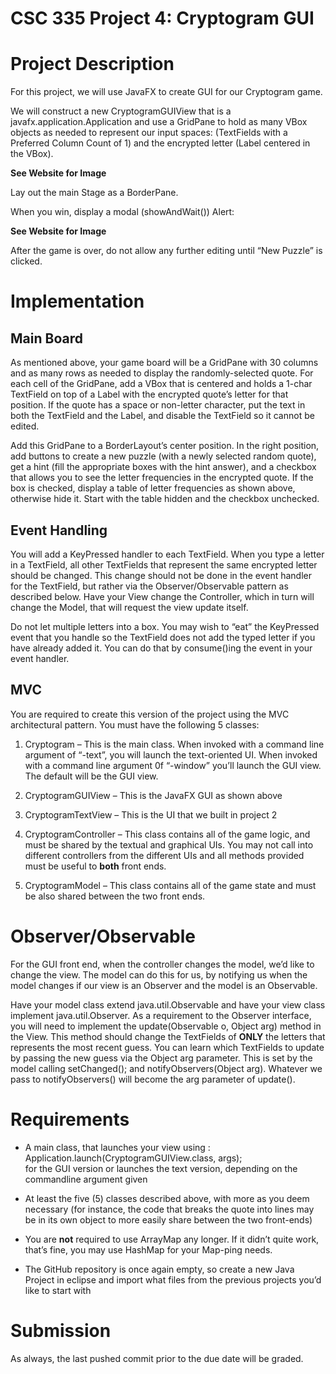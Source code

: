
# CSC 335 Project 4: Cryptogram GUI


Project Description
===================

For this project, we will use JavaFX to create GUI for our Cryptogram game.

We will construct a new CryptogramGUIView that is a
javafx.application.Application and use a GridPane to hold as many VBox objects
as needed to represent our input spaces: (TextFields with a Preferred Column
Count of 1) and the encrypted letter (Label centered in the VBox).

**See Website for Image**

Lay out the main Stage as a BorderPane.

When you win, display a modal (showAndWait()) Alert:

**See Website for Image**

After the game is over, do not allow any further editing until “New Puzzle” is
clicked.

Implementation
==============

Main Board
----------

As mentioned above, your game board will be a GridPane with 30 columns and as
many rows as needed to display the randomly-selected quote. For each cell of the
GridPane, add a VBox that is centered and holds a 1-char TextField on top of a
Label with the encrypted quote’s letter for that position. If the quote has a
space or non-letter character, put the text in both the TextField and the Label,
and disable the TextField so it cannot be edited.

Add this GridPane to a BorderLayout’s center position. In the right position,
add buttons to create a new puzzle (with a newly selected random quote), get a
hint (fill the appropriate boxes with the hint answer), and a checkbox that
allows you to see the letter frequencies in the encrypted quote. If the box is
checked, display a table of letter frequencies as shown above, otherwise hide
it. Start with the table hidden and the checkbox unchecked.

Event Handling
--------------

You will add a KeyPressed handler to each TextField. When you type a letter in a
TextField, all other TextFields that represent the same encrypted letter should
be changed. This change should not be done in the event handler for the
TextField, but rather via the Observer/Observable pattern as described below.
Have your View change the Controller, which in turn will change the Model, that
will request the view update itself.

Do not let multiple letters into a box. You may wish to “eat” the KeyPressed
event that you handle so the TextField does not add the typed letter if you have
already added it. You can do that by consume()ing the event in your event
handler.

MVC 
----

You are required to create this version of the project using the MVC
architectural pattern. You must have the following 5 classes:

1.  Cryptogram – This is the main class. When invoked with a command line
    argument of “-text”, you will launch the text-oriented UI. When invoked with
    a command line argument 0f “-window” you’ll launch the GUI view. The default
    will be the GUI view.

2.  CryptogramGUIView – This is the JavaFX GUI as shown above

3.  CryptogramTextView – This is the UI that we built in project 2

4.  CryptogramController – This class contains all of the game logic, and must
    be shared by the textual and graphical UIs. You may not call into different
    controllers from the different UIs and all methods provided must be useful
    to **both** front ends.

5.  CryptogramModel – This class contains all of the game state and must be also
    shared between the two front ends.

Observer/Observable 
====================

For the GUI front end, when the controller changes the model, we’d like to
change the view. The model can do this for us, by notifying us when the model
changes if our view is an Observer and the model is an Observable.

Have your model class extend java.util.Observable and have your view class
implement java.util.Observer. As a requirement to the Observer interface, you
will need to implement the update(Observable o, Object arg) method in the View.
This method should change the TextFields of **ONLY** the letters that represents
the most recent guess. You can learn which TextFields to update by passing the
new guess via the Object arg parameter. This is set by the model calling
setChanged(); and notifyObservers(Object arg). Whatever we pass to
notifyObservers() will become the arg parameter of update().

Requirements
============

-   A main class, that launches your view using :  
    Application.launch(CryptogramGUIView.class, args);  
    for the GUI version or launches the text version, depending on the
    commandline argument given

-   At least the five (5) classes described above, with more as you deem
    necessary (for instance, the code that breaks the quote into lines may be in
    its own object to more easily share between the two front-ends)

-   You are **not** required to use ArrayMap any longer. If it didn’t quite
    work, that’s fine, you may use HashMap for your Map-ping needs.

-   The GitHub repository is once again empty, so create a new Java Project in
    eclipse and import what files from the previous projects you’d like to start
    with

Submission
==========

As always, the last pushed commit prior to the due date will be graded.

 
